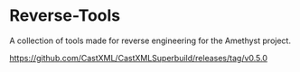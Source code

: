 # Reverse-Tools

A collection of tools made for reverse engineering for the Amethyst project.

https://github.com/CastXML/CastXMLSuperbuild/releases/tag/v0.5.0
